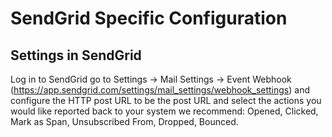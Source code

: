 # SendGrid Specific Configuration
## Settings in SendGrid
Log in to SendGrid go to Settings -> Mail Settings -> Event Webhook (https://app.sendgrid.com/settings/mail_settings/webhook_settings) and configure the HTTP post URL to be the post URL and select the actions you would like reported back to your system we recommend: Opened, Clicked, Mark as Span, Unsubscribed From, Dropped, Bounced.
